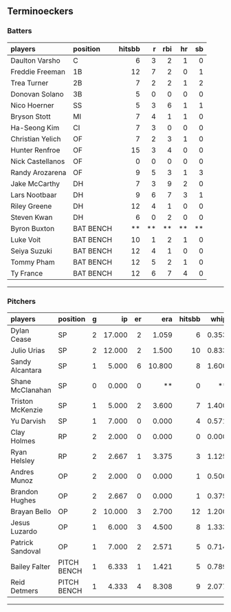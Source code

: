 ## Terminoeckers

### Batters

 
|players          |position  | hitsbb|  r| rbi| hr| sb| 
|:----------------|:---------|------:|--:|---:|--:|--:| 
|Daulton Varsho   |C         |      6|  3|   2|  1|  0| 
|Freddie Freeman  |1B        |     12|  7|   2|  0|  1| 
|Trea Turner      |2B        |      7|  2|   2|  1|  2| 
|Donovan Solano   |3B        |      5|  0|   0|  0|  0| 
|Nico Hoerner     |SS        |      5|  3|   6|  1|  1| 
|Bryson Stott     |MI        |      7|  4|   1|  1|  0| 
|Ha-Seong Kim     |CI        |      7|  3|   0|  0|  0| 
|Christian Yelich |OF        |      7|  2|   3|  1|  0| 
|Hunter Renfroe   |OF        |     15|  3|   4|  0|  0| 
|Nick Castellanos |OF        |      0|  0|   0|  0|  0| 
|Randy Arozarena  |OF        |      9|  5|   3|  1|  3| 
|Jake McCarthy    |DH        |      7|  3|   9|  2|  0| 
|Lars Nootbaar    |DH        |      9|  6|   7|  3|  1| 
|Riley Greene     |DH        |     12|  4|   1|  0|  0| 
|Steven Kwan      |DH        |      6|  0|   2|  0|  0| 
|Byron Buxton     |BAT BENCH |     **| **|  **| **| **| 
|Luke Voit        |BAT BENCH |     10|  1|   2|  1|  0| 
|Seiya Suzuki     |BAT BENCH |     12|  4|   1|  0|  0| 
|Tommy Pham       |BAT BENCH |     12|  5|   2|  1|  0| 
|Ty France        |BAT BENCH |     12|  6|   7|  4|  0| 

* * *

### Pitchers

 
|players          |position    |  g|     ip| er|    era| hitsbb|  whip| so|  w| sv| 
|:----------------|:-----------|--:|------:|--:|------:|------:|-----:|--:|--:|--:| 
|Dylan Cease      |SP          |  2| 17.000|  2|  1.059|      6| 0.353| 15|  1|  0| 
|Julio Urias      |SP          |  2| 12.000|  2|  1.500|     10| 0.833|  9|  2|  0| 
|Sandy Alcantara  |SP          |  1|  5.000|  6| 10.800|      8| 1.600|  3|  0|  0| 
|Shane McClanahan |SP          |  0|  0.000|  0|     **|      0|    **|  0|  0|  0| 
|Triston McKenzie |SP          |  1|  5.000|  2|  3.600|      7| 1.400|  7|  0|  0| 
|Yu Darvish       |SP          |  1|  7.000|  0|  0.000|      4| 0.571|  9|  1|  0| 
|Clay Holmes      |RP          |  2|  2.000|  0|  0.000|      0| 0.000|  3|  0|  0| 
|Ryan Helsley     |RP          |  2|  2.667|  1|  3.375|      3| 1.125|  5|  1|  0| 
|Andres Munoz     |OP          |  2|  2.000|  0|  0.000|      1| 0.500|  2|  0|  0| 
|Brandon Hughes   |OP          |  2|  2.667|  0|  0.000|      1| 0.375|  1|  0|  0| 
|Brayan Bello     |OP          |  2| 10.000|  3|  2.700|     12| 1.200|  7|  1|  0| 
|Jesus Luzardo    |OP          |  1|  6.000|  3|  4.500|      8| 1.333|  4|  0|  0| 
|Patrick Sandoval |OP          |  1|  7.000|  2|  2.571|      5| 0.714|  7|  1|  0| 
|Bailey Falter    |PITCH BENCH |  1|  6.333|  1|  1.421|      5| 0.789|  6|  1|  0| 
|Reid Detmers     |PITCH BENCH |  1|  4.333|  4|  8.308|      9| 2.077|  6|  0|  0| 


* * *


